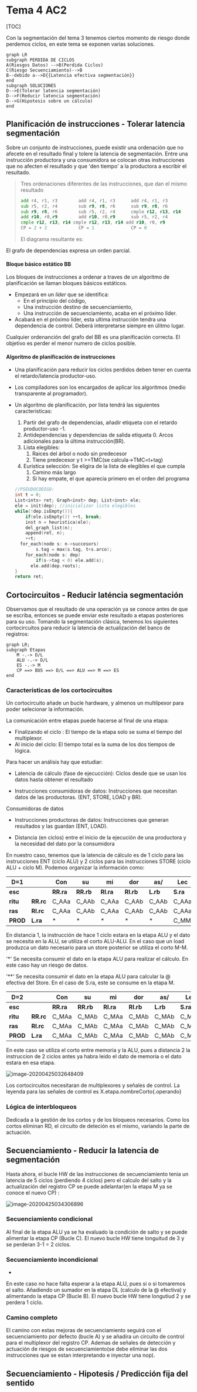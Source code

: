 # Tema 4 AC2

[TOC]

Con la segmentación del tema 3 tenemos ciertos momento de riesgo donde perdemos ciclos, en este tema se exponen varias soluciones.

```mermaid
graph LR
subgraph PERDIDA DE CICLOS
A(Riesgos Datos) -->B(Perdida Ciclos)
C(Riesgo Secuenciamiento)-->B
B--debido a-->D{{Latencia efectiva segmentación}}
end
subgraph SOLUCIONES
D-->E(Tolerar latencia segmentación)
D-->F(Reducir latencia segmentación)
D-->G(Hipotesis sobre un cálculo)
end
```

## Planificación de instrucciones - Tolerar latencia segmentación

Sobre un conjunto de instrucciones, puede existir una ordenación que no afecete en el resultado final y tolere la latencia de segmentación. Entre una instrucción productora y una consumidora se colocan otras instrucciones que no afecten el resultado y que 'den tiempo' a la productora a escribir el resultado. 

> Tres ordenaciones diferentes de las instrucciones, que dan el mismo resultado
>
> ````asm
> add r4, r1, r3 		add r4, r1, r3 		add r4, r1, r3
> sub r5, r2, r4 		sub r9, r8, r6 		sub r9, r8, r6
> sub r9, r8, r6 		sub r5, r2, r4 		cmple r12, r13, r14
> add r10, r0,r9 		add r10, r0,r9 		sub r5, r2, r4
> cmple r12, r13, r14 cmple r12, r13, r14 add r10, r0, r9
> CP = 2 + 2			CP = 1				CP = 0
> ````
>
> El diagrama resultante es:
>

El grafo de dependencias expresa un orden parcial.

#### Bloque básico estático BB

Los bloques de instrucciones a ordenar a traves de un algoritmo de planificación se llaman bloques básicos estáticos. 

* Empezará en un *líder* que se identifica:
  * En el principio del código,
  * Una instrucción destino de secuenciamiento,
  * Una instrucción de secuenciamiento, acaba en el próximo líder.
* Acabará en el próximo líder, esta ultima instrucción tendra una dependencia de control. Deberá interpretarse siempre en úlitmo lugar.

Cualquier ordenanción del grafo del BB es una planificación correcta. El objetivo es perder el menor numero de ciclos posible.

#### Algoritmo de planificación de instrucciones

* Una planificación para reducir los ciclos perdidos deben tener en cuenta el retardo/latencia productor-uso. 

* Los compiladores son los encargados de aplicar los algoritmos (medio transparente al programador).

* Un algoritmo de planificación, por lista tendrá las siguientes caracteristicas:

  1. Partir del grafo de dependencias, añadir etiqueta con  el retardo productor-uso -1.
  2. Antidependencias y dependencias de salida etiqueta 0. Arcos adicionales para la última instrucción(BR).
  3. Lista elegibles:
     1. Raices del árbol o nodo sin predecesor
     2. Tiene predecesor y t >=TMC(se calcula->TMC=t+tag)
  4. Euristica selección: Se eligira de la lista de elegibles el que cumpla
     1. Camino más largo
     2. Si hay empate, el que aparecia primero en el orden del programa

  ````c
  //PSEUDOCODIGO:
  int t = 0;
  List<ints> ret; Graph<inst> dep; List<inst> ele;
  ele = init(dep); //inicializar lista elegibles
  while(!dep.isEmpty()){
      if(ele.isEmpty()) ++t, break;
      inst n = heuristica(ele);
      del_graph_list(n);
      append(ret, n);
      ++t;
  	for_each(node s: n->succesors) 
          s.tag = max(s.tag, t+s.arco);
      for_each(node s: dep)
          if(s->tag < 0) ele.add(s);
     	ele.add(dep.roots);
  }
  return ret;
  ````

## Cortocircuitos - Reducir laténcia segmentación

Observamos que el resultado de una operación ya se conoce antes de que se escriba, entonces se puede enviar este resultado a etapas posteriores para su uso. Tomando la segmentación clásica, tenemos los siguientes cortocircuitos para reducir la latencia de actualización del banco de registros:

````mermaid
graph LR;
subgraph Etapas
	M -.-> D/L
	ALU -.-> D/L
	ES -.-> M
	CP ==> BUS ==> D/L ==> ALU ==> M ==> ES
end
````

### Características de los cortocircuitos

Un cortocircuito añade un bucle hardware, y almenos un multilpexor para poder selecionar la información.

La comunicación entre etapas puede hacerse al final de una etapa:

* Finalizando el ciclo : El tiempo de la etapa solo se suma el tiempo del multiplexor.
* Al inicio del ciclo: El tiempo total es la suma de los dos tiempos de lógica.

Para hacer un análisis hay que estudiar:

* Latencia de cálculo (fase de ejecucción): Ciclos desde que se usan los datos hasta obtener el resultado

* Instrucciones consumidoras de datos: Instrucciones que necesitan datos de las productoras. (ENT, STORE, LOAD y BR).

Consumidoras de datos

* Instrucciones productoras de datos: Instrucciones que generan resultados y las guardan (ENT, LOAD).

* Distancia (en ciclos) entre el inicio de la ejecución de una productora y la necesidad del dato por la consumidora

En nuestro caso, tenemos que la latencia de cálculo es de 1 ciclo para las instrucciones ENT (ciclo ALU) y 2 ciclos para las instrucciones STORE (ciclo ALU + ciclo M). Podemos organizar la información como:

| **D=1**  |           | Con       | su        | mi        | dor       | as/      | Lec      | tur      | as        |
| -------- | --------- | --------- | --------- | --------- | --------- | -------- | -------- | -------- | --------- |
| **esc**  |           | **RR.ra** | **RR.rb** | **RI.ra** | **RI.rb** | **L.rb** | **S.ra** | **S.rb** | **BR.ra** |
| **ritu** | **RR.rc** | C_AAa     | C_AAb     | C_AAa     | C_AAb     | C_AAb    | C_AAa    | C_AAb    | C_AAa     |
| **ras**  | **RI.rc** | C_AAa     | C_AAb     | C_AAa     | C_AAb     | C_AAb    | C_AAa    | C_AAb    | C_AAa     |
| **PROD** | **L.ra**  | *         | *         | *         | *         | *        | C_MM     | **       | *         |

En distancia 1, la instrucción de hace 1 ciclo estara en la etapa ALU y el dato se necesita en la ALU, se utiliza el corto ALU-ALU. En el caso que un load produzca un dato necesario para un store posterior se utiliza el corto M-M.

'*' Se necesita consumir el dato en la etapa ALU para realizar el cálculo.  En este caso hay un riesgo de datos.

'**' Se necesita consumir el dato en la etapa ALU para calcular la @ efectiva del Store. En el caso de S.ra, este se consume en la etapa M.

| **D=2**  |           | Con       | su        | mi        | dor       | as/      | Lec      | tur      | as        |
| -------- | --------- | --------- | --------- | --------- | --------- | -------- | -------- | -------- | --------- |
| **esc**  |           | **RR.ra** | **RR.rb** | **RI.ra** | **RI.rb** | **L.rb** | **S.ra** | **S.rb** | **BR.ra** |
| **ritu** | **RR.rc** | C_MAa     | C_MAb     | C_MAa     | C_MAb     | C_MAb    | C_MAa    | C_MAb    | C_MAa     |
| **ras**  | **RI.rc** | C_MAa     | C_MAb     | C_MAa     | C_MAb     | C_MAb    | C_MAa    | C_MAb    | C_MAa     |
| **PROD** | **L.ra**  | C_MAa     | C_MAb     | C_MAa     | C_MAb     | C_MAb    | C_MMa    | C_MAb    | C_MAa     |

En este caso se utiliza el corto entre memoria y la ALU, pues a distancia 2 la instruccion de 2 ciclos antes ya habra leido el dato de memoria o el dato estara en esa etapa.

![image-20200425032648409](image-20200425032648409.png)

Los cortocircuitos necesitaran de multiplexores y señales de control. La leyenda para las señales de control es X.etapa.nombreCorto{.operando}

### Lógica de interbloqueos

Dedicada a la gestión de los cortos y de los bloqueos necesarios. Como los cortos eliminan RD, el circuito de deteción es el mismo, variando la parte de actuación.

## Secuenciamiento - Reducir la latencia de segmentación

Hasta ahora, el bucle HW de las instrucciones de secuenciamiento tenia un latencia de 5 ciclos (perdiendo 4 ciclos) pero el calculo del salto y la actualización del registro CP se puede adelantar(en la etapa M ya se conoce el nuevo CP) :

![image-20200425034306896](image-20200425034306896.png)

### Secuenciamiento condicional

Al final de la etapa ALU ya se ha evaluado la condición de salto y se puede alimentar la etapa CP (Bucle C). El nuevo bucle HW tiene longuitud de 3  y se perderan 3-1 = 2 ciclos.

### Secuenciamiento incondicional

* 

En este caso no hace falta esperar a la etapa ALU, pues si o si tomaremos el salto. Añadiendo un sumador en la etapa DL (calculo de la @ efectiva) y alimentando la etapa CP (Bucle B). El nuevo bucle HW tiene longutiud 2 y se perdera 1 ciclo.

### Camino completo

El camino con estas mejoras de secuenciamiento seguirá con el secuenciamiento por defecto (bucle A) y se añadira un circuito de control para el multiplexor del registro CP. Ademas de señales de detección y actuación de riesgos de secuenciamiento(se debe eliminar las dos instrucciones que se estan interpretando e inyectar una nop).

## Secuenciamiento - Hipotesis / Predicción fija del sentido


